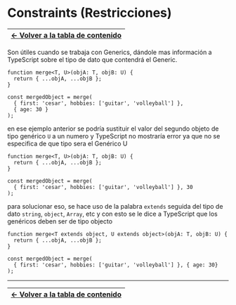 # Constraints (Restricciones)

| [&#8592; Volver a la tabla de contenido](/README.md) |
| ---------------------------------------------------- |

Son útiles cuando se trabaja con Generics, dándole mas información a TypeScript sobre el tipo de dato que contendrá el Generic.

```TS
function merge<T, U>(objA: T, objB: U) {
  return { ...objA, ...objB };
}

const mergedObject = merge(
  { first: 'cesar', hobbies: ['guitar', 'volleyball'] },
  { age: 30 }
);
```

en ese ejemplo anterior se podría sustituir el valor del segundo objeto de tipo genérico `U` a un numero y TypeScript no mostraría error ya que no se especifica de que tipo sera el Genérico U

```TS
function merge<T, U>(objA: T, objB: U) {
  return { ...objA, ...objB };
}

const mergedObject = merge(
  { first: 'cesar', hobbies: ['guitar', 'volleyball'] }, 30
);
```

para solucionar eso, se hace uso de la palabra `extends` seguida del tipo de dato `string`, `object`, `Array`, etc y con esto se le dice a TypeScript que los genéricos deben ser de tipo objecto

```TS
function merge<T extends object, U extends object>(objA: T, objB: U) {
  return { ...objA, ...objB };
}

const mergedObject = merge(
  { first: 'cesar', hobbies: ['guitar', 'volleyball'] }, { age: 30}
);
```

---

| [&#8592; Volver a la tabla de contenido](/README.md) |
| ---------------------------------------------------- |
